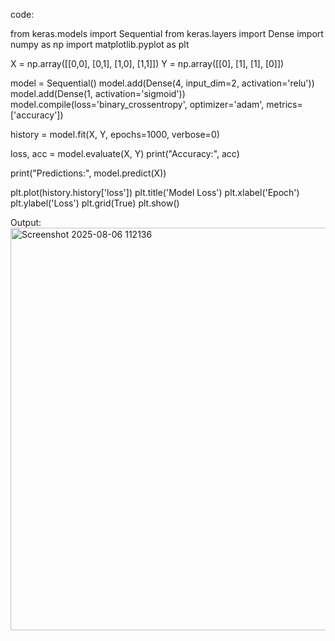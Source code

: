 code:

from keras.models import Sequential
from keras.layers import Dense
import numpy as np
import matplotlib.pyplot as plt

X = np.array([[0,0], [0,1], [1,0], [1,1]])
Y = np.array([[0], [1], [1], [0]])

model = Sequential()
model.add(Dense(4, input_dim=2, activation='relu'))
model.add(Dense(1, activation='sigmoid'))
model.compile(loss='binary_crossentropy', optimizer='adam', metrics=['accuracy'])

history = model.fit(X, Y, epochs=1000, verbose=0)

loss, acc = model.evaluate(X, Y)
print("Accuracy:", acc)

print("Predictions:", model.predict(X))

plt.plot(history.history['loss'])
plt.title('Model Loss')
plt.xlabel('Epoch')
plt.ylabel('Loss')
plt.grid(True)
plt.show()

Output:
<img width="709" height="644" alt="Screenshot 2025-08-06 112136" src="https://github.com/user-attachments/assets/4869491a-e502-4a07-bd5e-1632d5766f91" />

